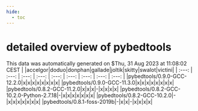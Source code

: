 ```yaml
---
hide:
  - toc
---
```


detailed overview of pybedtools
===============================


This data was automatically generated on $Thu, 31 Aug 2023 at 11:08:02 CEST
| |accelgor|doduo|donphan|gallade|joltik|skitty|swalot|victini|
| :---: | :---: | :---: | :---: | :---: | :---: | :---: | :---: | :---: |
|pybedtools/0.9.0-GCC-12.2.0|x|x|x|x|x|x|x|x|
|pybedtools/0.9.0-GCC-11.3.0|x|x|x|x|x|x|x|x|
|pybedtools/0.8.2-GCC-11.2.0|x|x|x|-|x|x|x|x|
|pybedtools/0.8.2-GCC-10.2.0-Python-2.7.18|-|x|x|x|x|x|x|x|
|pybedtools/0.8.2-GCC-10.2.0|-|x|x|x|x|x|x|x|
|pybedtools/0.8.1-foss-2019b|-|x|x|-|x|x|x|x|

